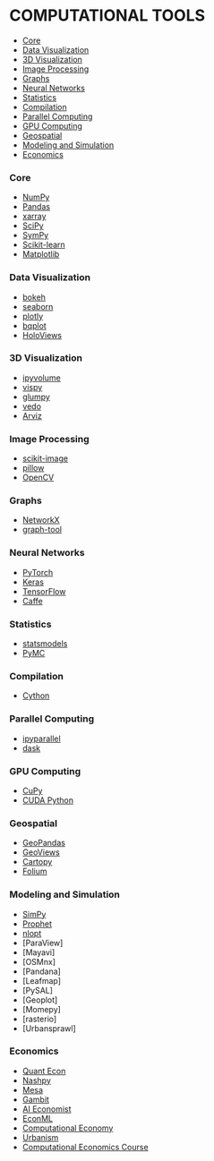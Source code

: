 # COMPUTATIONAL TOOLS

- [Core](#core)
- [Data Visualization](#data-visualization)
- [3D Visualization](#3d-visualization)
- [Image Processing](#image-processing)
- [Graphs](#graphs)
- [Neural Networks](#neural-networks)
- [Statistics](#statistics)
- [Compilation](#compilation)
- [Parallel Computing](#parallel-computing)
- [GPU Computing](#gpu-computing)
- [Geospatial](#geospatial)
- [Modeling and Simulation](#modeling-and-simulation)
- [Economics](#economics)

### Core
- [NumPy](https://numpy.org/doc/stable/)
- [Pandas](https://pandas.pydata.org/pandas-docs/stable/)
- [xarray](https://docs.xarray.dev/en/stable/)
- [SciPy](https://docs.scipy.org/doc/scipy/)
- [SymPy](https://docs.sympy.org/latest/reference/index.html)
- [Scikit-learn](https://scikit-learn.org/stable/)
- [Matplotlib](https://matplotlib.org/stable/users/index.html)

### Data Visualization
- [bokeh](https://docs.bokeh.org/en/latest/)
- [seaborn](https://seaborn.pydata.org/examples/index.html)
- [plotly](https://plotly.com/python/)
- [bqplot](https://bqplot.github.io/bqplot/)
- [HoloViews](https://holoviews.org/gallery/index.html)

### 3D Visualization
- [ipyvolume](https://ipyvolume.readthedocs.io/en/latest/examples.html)
- [vispy](https://vispy.org/gallery/index.html)
- [glumpy](http://glumpy.github.io/gallery.html)
- [vedo](https://vedo.embl.es/#gallery)
- [Arviz](https://python.arviz.org/en/0.14.0/examples/index.html)

### Image Processing 
- [scikit-image](https://scikit-image.org/)
- [pillow](https://pillow.readthedocs.io/en/latest/)
- [OpenCV](https://opencv.org/)

### Graphs
- [NetworkX](https://networkx.org/documentation/stable/)
- [graph-tool](https://graph-tool.skewed.de/)

### Neural Networks
- [PyTorch](https://pytorch.org/)
- [Keras](https://keras.io/)
- [TensorFlow](https://www.tensorflow.org/)
- [Caffe](http://caffe.berkeleyvision.org/)

### Statistics
- [statsmodels](https://www.statsmodels.org/stable/index.html)
- [PyMC](https://www.pymc.io/projects/examples/en/latest/gallery.html)

### Compilation
- [Cython](https://cython.org/)

### Parallel Computing
- [ipyparallel](https://ipyparallel.readthedocs.io/en/latest/tutorial/index.html)
- [dask](https://github.com/dask/dask)

### GPU Computing
- [CuPy](https://cupy.dev/)
- [CUDA Python](https://developer.nvidia.com/cuda-python)

### Geospatial 
- [GeoPandas](https://geopandas.org/en/latest/)
- [GeoViews](https://geoviews.org/)
- [Cartopy](https://scitools.org.uk/cartopy/docs/latest/gallery/index.html)
- [Folium](http://python-visualization.github.io/folium/)

### Modeling and Simulation
- [SimPy](https://simpy.readthedocs.io/en/latest/)
- [Prophet](https://facebook.github.io/prophet/docs/quick_start.html#python-api)
- [nlopt](https://github.com/stevengj/nlopt)
- [ParaView]
- [Mayavi]
- [OSMnx]
- [Pandana]
- [Leafmap]
- [PySAL]
- [Geoplot]
- [Momepy]
- [rasterio]
- [Urbansprawl]

### Economics
- [Quant Econ](https://github.com/QuantEcon/QuantEcon.py)
- [Nashpy](https://simpy.readthedocs.io/en/latest/)
- [Mesa](https://github.com/projectmesa/mesa)
- [Gambit](https://gambitproject.readthedocs.io/en/latest/)
- [AI Economist](https://github.com/salesforce/ai-economist)
- [EconML](https://github.com/py-why/EconML)
- [Computational Economy](https://github.com/uwol/computational-economy)
- [Urbanism](https://github.com/UDST/urbansim)
- [Computational Economics Course](https://juejung.github.io/jdocs/Comp/html/index.html)


